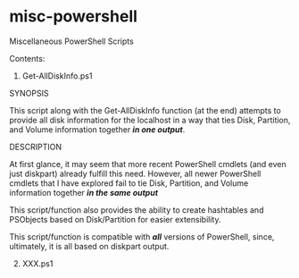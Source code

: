 # misc-powershell
Miscellaneous PowerShell Scripts

Contents:

1) Get-AllDiskInfo.ps1

SYNOPSIS
    
This script along with the Get-AllDiskInfo function (at the end) attempts to provide all disk information for the localhost in a way that ties Disk, Partition, and Volume information together ***in one output***.

DESCRIPTION
    
At first glance, it may seem that more recent PowerShell cmdlets (and even just diskpart) already fulfill this need.  However, all newer PowerShell cmdlets that I have explored fail to tie Disk, Partition, and Volume information together ***in the same output***
    
This script/function also provides the ability to create hashtables and PSObjects based on Disk/Partition for easier extensibility.
    
This script/function is compatible with ***all*** versions of PowerShell, since, ultimately, it is all based on diskpart output.



2) XXX.ps1

